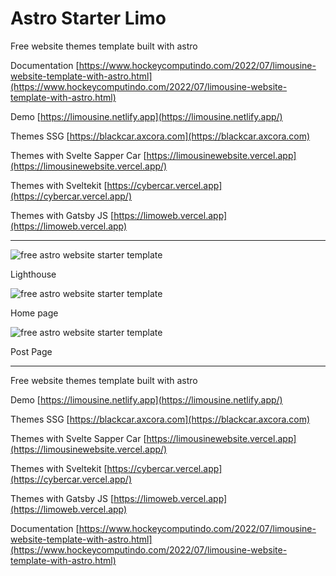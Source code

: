 # Astro Starter Limo

Free website themes template built with astro

Documentation [https://www.hockeycomputindo.com/2022/07/limousine-website-template-with-astro.html](https://www.hockeycomputindo.com/2022/07/limousine-website-template-with-astro.html)

Demo [https://limousine.netlify.app](https://limousine.netlify.app/)

Themes SSG [https://blackcar.axcora.com](https://blackcar.axcora.com)

Themes with Svelte Sapper Car [https://limousinewebsite.vercel.app](https://limousinewebsite.vercel.app/)

Themes with Sveltekit [https://cybercar.vercel.app](https://cybercar.vercel.app/)

Themes with Gatsby JS [https://limoweb.vercel.app](https://limoweb.vercel.app)

---

![free astro website starter template](<https://blogger.googleusercontent.com/img/b/R29vZ2xl/AVvXsEhe-ZaPqisrrAjQQzpzlAoUVWubNsusCXEQZG6q9Ew1FvQ9sVQicWgXfPGnkJquMnDpTAxhujhxoBrjk9maPLZtIIE4IKFxCiF9nITdvuqVhB1hEJrTfWcXXZKCEFsUb1hSGhRgZnE8K4ut8dCsD2pld1GIS-MlrQbaC7pnT411JdDiSKcYz8OrutO6Ug/s1349/free%20limousine%20website%20with%20astro%20(2).png>)

Lighthouse

![free astro website starter template](<https://blogger.googleusercontent.com/img/b/R29vZ2xl/AVvXsEiJuyEFN4I-1ksqvLJtPJrLa-yuKuxIEJ18ELAwinTZa-4ToJModIzzWVYzvqCPvvooq6__8Z4QG1R2zozNLJBRLx0H8RUbihW3j_oOCgkTS0vIY6CuyyYLj78Wz1CxjD34EJuGTJtxXoOHat1OW-r3B5QM3QiWKipTQxqCYIhCEg-qRgrWcFAznBG2og/s2023/free%20limousine%20website%20with%20astro%20(1).png>)

Home page

![free astro website starter template](<https://blogger.googleusercontent.com/img/b/R29vZ2xl/AVvXsEhMw1tOKq3LK24WAM7ew67BH3jEp4lI9wwElXfmk6Zub_euEDzMOtWsOhIRWCxP09fmtE-_hdCRFGqJW-13466nhXHxaHrtNJoAcDO3_jGlIXHL9LuLNB0ZBHgCfKgvDYCTWNF4Xzem_PZTFeDbVuyeybdzHy0c35EoeeqKgdEghl7gy_PhDM0rHeiZrA/s1668/free%20limousine%20website%20with%20astro%20(3).png>)

Post Page

---

Free website themes template built with astro

Demo [https://limousine.netlify.app](https://limousine.netlify.app/)

Themes SSG [https://blackcar.axcora.com](https://blackcar.axcora.com)

Themes with Svelte Sapper Car [https://limousinewebsite.vercel.app](https://limousinewebsite.vercel.app/)

Themes with Sveltekit [https://cybercar.vercel.app](https://cybercar.vercel.app/)

Themes with Gatsby JS [https://limoweb.vercel.app](https://limoweb.vercel.app)

Documentation [https://www.hockeycomputindo.com/2022/07/limousine-website-template-with-astro.html](https://www.hockeycomputindo.com/2022/07/limousine-website-template-with-astro.html)
